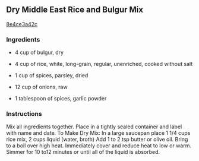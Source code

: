 ## Dry Middle East Rice and Bulgur Mix

[8e4ce3a42c](http://www.food.com/recipe/dry-middle-east-rice-and-bulgur-mix-439853)

### Ingredients

 - 4 cup of bulgur, dry

 - 4 cup of rice, white, long-grain, regular, unenriched, cooked without salt

 - 1 cup of spices, parsley, dried

 - 12 cup of onions, raw

 - 1 tablespoon of spices, garlic powder

### Instructions

Mix all ingredients together. Place in a tightly sealed container and label with name and date. To Make Dry Mix: In a large saucepan place 1 1/4 cups rice mix, 2 cups liquid (water, broth) Add 1 to 2 tsp butter or olive oil. Bring to a boil over high heat. Immediately cover and reduce heat to low or warm. Simmer for 10 to12 minutes or until all of the liquid is absorbed.